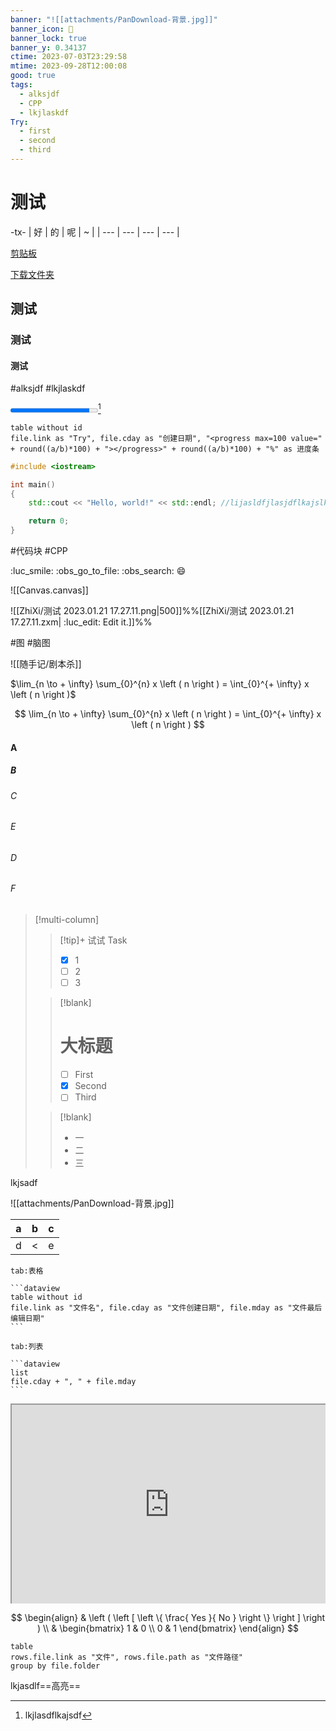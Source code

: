 ```yaml
---
banner: "![[attachments/PanDownload-背景.jpg]]"
banner_icon: 🤩
banner_lock: true
banner_y: 0.34137
ctime: 2023-07-03T23:29:58
mtime: 2023-09-28T12:00:08
good: true
tags:
  - alksjdf
  - CPP
  - lkjlaskdf
Try:
  - first
  - second
  - third
---
```

# 测试

-tx-
| 好  | 的  | 呢  | ~   |
| --- | --- | --- | --- |

[剪贴板](quicker:runaction:9e74b873-d250-421b-935e-e71862ee9834)

[下载文件夹](quicker:runaction:Ob%E7%9A%84%E6%96%87%E4%BB%B6%E5%A4%B9%E9%93%BE%E6%8E%A5?abc:C%3A%5CUsers%5Cimmor%5CDownloads)

## 测试

### 测试

#### 测试

#alksjdf #lkjlaskdf

<progress max=100 value=90></progress>[^1]

```dataview
table without id
file.link as "Try", file.cday as "创建日期", "<progress max=100 value=" + round((a/b)*100) + "></progress>" + round((a/b)*100) + "%" as 进度条
```

```cpp
#include <iostream>

int main()
{
	std::cout << "Hello, world!" << std::endl; //lijasldfjlasjdflkajslkdfjalkdsjfljasldfjlkajdlfjalksdjflkajdlfkjasldfjlkajsdfjaslfjalskjflasjdflajdfljafjaslkfjlasjflasjfasdjfs

	return 0;
}
```

#代码块 #CPP

:luc_smile: :obs_go_to_file: :obs_search: :smile:

![[Canvas.canvas]]

![[ZhiXi/测试 2023.01.21 17.27.11.png|500]]%%[[ZhiXi/测试 2023.01.21 17.27.11.zxm| :luc_edit: Edit it.]]%%

#图 #脑图

![[随手记/剧本杀]]

$\lim_{n \to + \infty} \sum_{0}^{n} x \left ( n \right ) = \int_{0}^{+ \infty} x \left ( n \right )$

$$
\lim_{n \to + \infty} \sum_{0}^{n} x \left ( n \right ) = \int_{0}^{+ \infty} x \left ( n \right )
$$

#### A

##### B

###### C

###### E

###### D

###### F

> [!multi-column]
> 
> > [!tip]+ 试试 Task
> > 
> > - [x] 1
> > - [ ] 2
> > - [ ] 3
> 
> > [!blank]
> > 
> > # 大标题
> > 
> > - [ ] First
> > - [x] Second
> > - [ ] Third
> 
> > [!blank]
> > - 一
> > - 二
> > - 三

lkjsadf  

![[attachments/PanDownload-背景.jpg]]

|  a  |  b  |c|
|:---:|:---:|:---:|
|  d  |  <  |e|

````tab
tab:表格

```dataview
table without id
file.link as "文件名", file.cday as "文件创建日期", file.mday as "文件最后编辑日期"
```

tab:列表

```dataview
list
file.cday + ", " + file.mday
```
````

<div style=" width: 100%; height: 320px;overflow: hidden; "><iframe src="https://widget.pkmer.cn/free/BongoCat?user=64bbecc5-7035-4407-8631-f20a7666ae79&theme=%E6%9A%97%E8%89%B2%E6%A8%A1%E5%BC%8F&select-theme=dark" allow="fullscreen" style=" height: 100%; width: 100%;"></iframe></div>

$$
\begin{align}
& \left ( \left [ \left \{ \frac{ Yes }{ No } \right \} \right ] \right ) \\
& \begin{bmatrix}
1 & 0 \\
0 & 1
\end{bmatrix}
\end{align}
$$

[^1]: lkjlasdflkajsdf

```dataview
table
rows.file.link as "文件", rows.file.path as "文件路径"
group by file.folder
```

lkjasdlf==高亮==